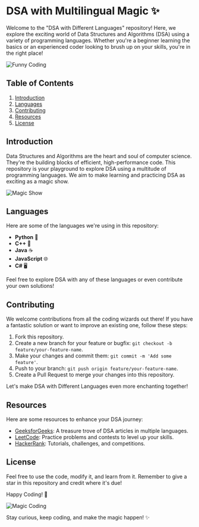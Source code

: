 # DSA with Multilingual Magic ✨

Welcome to the "DSA with Different Languages" repository! Here, we explore the exciting world of Data Structures and Algorithms (DSA) using a variety of programming languages. Whether you're a beginner learning the basics or an experienced coder looking to brush up on your skills, you're in the right place!

![Funny Coding](https://media.giphy.com/media/ZVik7pBtu9dNS/giphy.gif)

## Table of Contents

1. [Introduction](#introduction)
2. [Languages](#languages)
3. [Contributing](#contributing)
4. [Resources](#resources)
5. [License](#license)

## Introduction

Data Structures and Algorithms are the heart and soul of computer science. They're the building blocks of efficient, high-performance code. This repository is your playground to explore DSA using a multitude of programming languages. We aim to make learning and practicing DSA as exciting as a magic show.

![Magic Show](https://tenor.com/bmLld.gif)

## Languages

Here are some of the languages we're using in this repository:

- **Python** 🐍
- **C++** 🧩
- **Java** ☕
- **JavaScript** 🌐
- **C#** 🖥️

Feel free to explore DSA with any of these languages or even contribute your own solutions!

## Contributing

We welcome contributions from all the coding wizards out there! If you have a fantastic solution or want to improve an existing one, follow these steps:

1. Fork this repository.
2. Create a new branch for your feature or bugfix: `git checkout -b feature/your-feature-name`.
3. Make your changes and commit them: `git commit -m 'Add some feature'`.
4. Push to your branch: `git push origin feature/your-feature-name`.
5. Create a Pull Request to merge your changes into this repository.

Let's make DSA with Different Languages even more enchanting together!

## Resources

Here are some resources to enhance your DSA journey:

- [GeeksforGeeks](https://www.geeksforgeeks.org/): A treasure trove of DSA articles in multiple languages.
- [LeetCode](https://leetcode.com/): Practice problems and contests to level up your skills.
- [HackerRank](https://www.hackerrank.com/domains/tutorials/10-days-of-javascript): Tutorials, challenges, and competitions.

## License

Feel free to use the code, modify it, and learn from it. Remember to give a star in this repository and credit where it's due! 

Happy Coding! 🚀

![Magic Coding](https://media.giphy.com/media/LmNwrBhejkK9EFP504/giphy.gif)

Stay curious, keep coding, and make the magic happen! ✨
